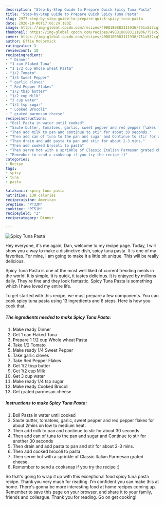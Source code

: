 ```yaml
---
description: "Step-by-Step Guide to Prepare Quick Spicy Tuna Pasta"
title: "Step-by-Step Guide to Prepare Quick Spicy Tuna Pasta"
slug: 2977-step-by-step-guide-to-prepare-quick-spicy-tuna-pasta
date: 2020-10-06T17:06:24.183Z
image: https://img-global.cpcdn.com/recipes/4908180883111936/751x532cq70/spicy-tuna-pasta-recipe-main-photo.jpg
thumbnail: https://img-global.cpcdn.com/recipes/4908180883111936/751x532cq70/spicy-tuna-pasta-recipe-main-photo.jpg
cover: https://img-global.cpcdn.com/recipes/4908180883111936/751x532cq70/spicy-tuna-pasta-recipe-main-photo.jpg
author: Effie McCormick
ratingvalue: 3
reviewcount: 10
recipeingredient:
- " Dinner"
- "1 can Flaked Tuna"
- "1 1/2 cup Whole wheat Pasta"
- "1/2 Tomato"
- "1/4 Sweet Pepper"
- " garlic cloves"
- " Red Pepper Flakes"
- "1/2 tbsp butter"
- "1/2 cup Milk"
- "3 cup water"
- "1/4 tsp sugar"
- " Cooked Brocoli"
- " grated parmesan cheese"
recipeinstructions:
- "Boil Pasta in water until cooked"
- "Saute butter, tomatoes, garlic, sweet pepper and red pepper flakes for about 2mins on low to medium heat."
- "Then add milk to pan and continue to stir for about 30 seconds."
- "Then add can of tuna to the pan and sugar and Continue to stir for another 30 seconds"
- "Then drain and add pasta to pan and stir for about 2-3 mins."
- "Then add cooked brocoli to pasta"
- "Then serve hot with a sprinkle of Classic Italian Parmesan grated cheese."
- "Remember to send a cooksnap if you try the recipe :)"
categories:
- Recipe
tags:
- spicy
- tuna
- pasta

katakunci: spicy tuna pasta 
nutrition: 130 calories
recipecuisine: American
preptime: "PT32M"
cooktime: "PT51M"
recipeyield: "2"
recipecategory: Dinner

---
```



![Spicy Tuna Pasta](https://img-global.cpcdn.com/recipes/4908180883111936/751x532cq70/spicy-tuna-pasta-recipe-main-photo.jpg)

Hey everyone, it's me again, Dan, welcome to my recipe page. Today, I will show you a way to make a distinctive dish, spicy tuna pasta. It is one of my favorites. For mine, I am going to make it a little bit unique. This will be really delicious.



Spicy Tuna Pasta is one of the most well liked of current trending meals in the world. It is simple, it is quick, it tastes delicious. It is enjoyed by millions daily. They're fine and they look fantastic. Spicy Tuna Pasta is something which I have loved my entire life.


To get started with this recipe, we must prepare a few components. You can cook spicy tuna pasta using 13 ingredients and 8 steps. Here is how you cook that.

<!--inarticleads1-->

##### The ingredients needed to make Spicy Tuna Pasta:

1. Make ready  Dinner
1. Get 1 can Flaked Tuna
1. Prepare 1 1/2 cup Whole wheat Pasta
1. Take 1/2 Tomato
1. Make ready 1/4 Sweet Pepper
1. Take  garlic cloves
1. Take  Red Pepper Flakes
1. Get 1/2 tbsp butter
1. Get 1/2 cup Milk
1. Get 3 cup water
1. Make ready 1/4 tsp sugar
1. Make ready  Cooked Brocoli
1. Get  grated parmesan cheese




<!--inarticleads2-->

##### Instructions to make Spicy Tuna Pasta:

1. Boil Pasta in water until cooked
1. Saute butter, tomatoes, garlic, sweet pepper and red pepper flakes for about 2mins on low to medium heat.
1. Then add milk to pan and continue to stir for about 30 seconds.
1. Then add can of tuna to the pan and sugar and Continue to stir for another 30 seconds
1. Then drain and add pasta to pan and stir for about 2-3 mins.
1. Then add cooked brocoli to pasta
1. Then serve hot with a sprinkle of Classic Italian Parmesan grated cheese.
1. Remember to send a cooksnap if you try the recipe :)




So that's going to wrap it up with this exceptional food spicy tuna pasta recipe. Thank you very much for reading. I'm confident you can make this at home. There's gonna be more interesting food at home recipes coming up. Remember to save this page on your browser, and share it to your family, friends and colleague. Thank you for reading. Go on get cooking!
